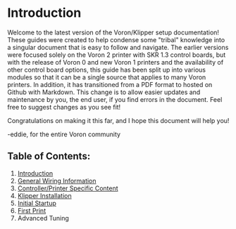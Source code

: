 # Introduction

Welcome to the latest version of the Voron/Klipper setup documentation! These guides were created to help condense some "tribal" knowledge into a singular document that is easy to follow and navigate. The earlier versions were focused solely on the Voron 2 printer with SKR 1.3 control boards, but with the release of Voron 0 and new Voron 1 printers and the availability of other control board options, this guide has been split up into various modules so that it can be a single source that applies to many Voron printers. In addition, it has transitioned from a PDF format to hosted on Github with Markdown. This change is to allow easier updates and maintenance by you, the end user, if you find errors in the document. Feel free to suggest changes as you see fit!

Congratulations on making it this far, and I hope this document will help you!

-eddie, for the entire Voron community



## Table of Contents:

1. [Introduction](https://github.com/jdlongenecker/documentation/tree/master/setup_guide#introduction)
2. [General Wiring Information](https://github.com/jdlongenecker/documentation/blob/master/setup_guide/2_general_wiring.md#general-wiring-guide)
3. [Controller/Printer Specific Content](https://github.com/jdlongenecker/documentation/blob/master/setup_guide/3_controller_wiring.md#3-controller-wiring)
4. [Klipper Installation](https://github.com/jdlongenecker/documentation/blob/master/setup_guide/4_klipper_installation.md)
5. [Initial Startup](https://github.com/jdlongenecker/documentation/blob/master/setup_guide/5_initial_startup.md#initial-startup---configuration-checks)
6. [First Print](https://github.com/jdlongenecker/documentation/blob/master/setup_guide/6_first_print.md#slicer-setup-and-first-print)
7. Advanced Tuning

